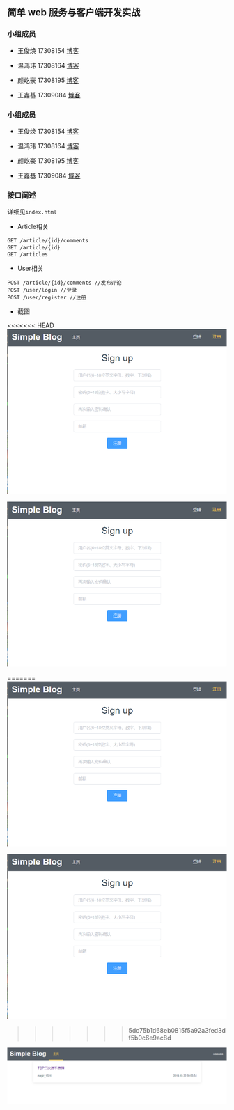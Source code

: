 ## 简单 web 服务与客户端开发实战
### 小组成员

- 王俊焕 17308154 [博客]()

- 温鸿玮 17308164 [博客]()

- 颜屹豪 17308195 [博客]()

- 王鑫基 17309084 [博客]()







### 小组成员

- 王俊焕 17308154 [博客]()

- 温鸿玮 17308164 [博客]()

- 颜屹豪 17308195 [博客]()

- 王鑫基 17309084 [博客]()

### 接口阐述

详细见`index.html`

- Article相关

```shell
GET /article/{id}/comments
GET /article/{id} 
GET /articles
```

- User相关

```
POST /article/{id}/comments //发布评论
POST /user/login //登录
POST /user/register //注册
```

- 截图

<<<<<<< HEAD
![1575782734108](./img/2.png)

![1575782781963](./img/2.png)

=======
![1575782734108](/img/2.png)

![1575782781963](/img/2.png)
>>>>>>> 5dc75b1d68eb0815f5a92a3fed3df5b0c6e9ac8d

![2](/img/3.png)

